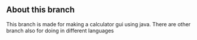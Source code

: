 ## About this branch

This branch is made for making a calculator gui using java.
There are other branch also for doing in different languages